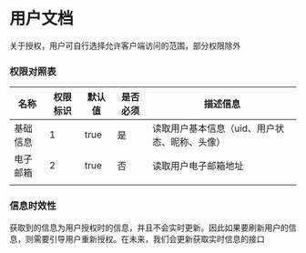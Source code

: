 # 用户文档

关于授权，用户可自行选择允许客户端访问的范围，部分权限除外

### 权限对照表

| 名称     | 权限标识 | 默认值 | 是否必须 | 描述信息                                      |
| -------- | -------- | ------ | -------- | --------------------------------------------- |
| 基础信息 | 1        | true   | 是       | 读取用户基本信息（uid、用户状态、昵称、头像） |
| 电子邮箱 | 2        | true   | 否       | 读取用户电子邮箱地址                          |
|          |          |        |          |                                               |

### 信息时效性

获取到的信息为用户授权时的信息，并且不会实时更新。因此如果要刷新用户的信息，则需要引导用户重新授权。在未来，我们会更新获取实时信息的接口
